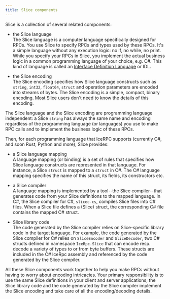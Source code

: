 ```yaml
---
title: Slice components
---
```


Slice is a collection of several related components:

- the Slice language\
The Slice language is a computer language specifically designed for RPCs. You use Slice to specify RPCs and types used
by these RPCs. It's a simple language without any execution logic: no if, no while, no print. While you specify your
RPCs in Slice, you implement the actual business logic in a common programming language of your choice, e.g. C#. This
kind of language is called an
[Interface Definition Language](https://en.wikipedia.org/wiki/Interface_description_language) or IDL.

- the Slice encoding\
The Slice encoding specifies how Slice language constructs such as `string`, `int32`, `float64`, `struct` and operation
parameters are encoded into streams of bytes. The Slice encoding is a simple, compact, binary encoding. Most Slice users
don't need to know the details of this encoding.

The Slice language and the Slice encoding are programming language independent: a Slice `string` has always the same
name and encoding regardless of the programming language (or languages) you use to make RPC calls and to implement the
business logic of these RPCs.

Then, for each programming language that IceRPC supports (currently C#, and soon Rust, Python and more), Slice provides:

- a Slice language mapping\
A language mapping (or binding) is a set of rules that specifies how Slice language constructs are represented in that
language. For instance, a Slice `struct` is mapped to a `struct` in C#. The C# language mapping specifies the name of
this struct, its fields, its constructors etc.

- a Slice compiler\
A language mapping is implemented by a tool--the Slice compiler--that generates code from your Slice definitions to the
mapped language. In C#, the Slice compiler for C#, `slicec-cs`, compiles Slice files into C# files. When a Slice file
defines a (Slice) struct, the corresponding C# file contains the mapped C# struct.

- Slice library code\
The code generated by the Slice compiler relies on Slice-specific library code in the target language. For example, the
code generated by the Slice compiler for C# relies on `SliceEncoder` and `SliceDecoder`, two C# structs defined in
namespace `IceRpc.Slice` that can encode resp. decode a variety of types to or from byte buffers. These structs are
included in the C# IceRpc assembly and referenced by the code generated by the Slice compiler.

All these Slice components work together to help you make RPCs without having to worry about encoding intricacies. Your
primary responsibility is to use the same Slice definitions in your client and server applications; the Slice library
code and the code generated by the Slice compiler implement the Slice encoding and take care of all the
encoding/decoding details.

